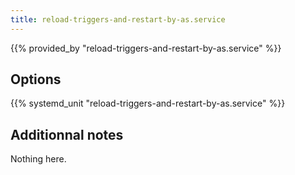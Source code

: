 ```yaml
---
title: reload-triggers-and-restart-by-as.service
---
```


{{% provided_by "reload-triggers-and-restart-by-as.service" %}}

## Options

{{% systemd_unit "reload-triggers-and-restart-by-as.service" %}}

## Additionnal notes

Nothing here.